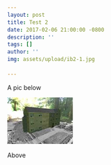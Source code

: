 ```yaml
---
layout: post
title: Test 2
date: 2017-02-06 21:00:00 -0800
description: ''
tags: []
author: ''
img: assets/upload/ib2-1.jpg

---
```

A pic below

![](assets/upload/ibl-thesis.jpg)

Above
